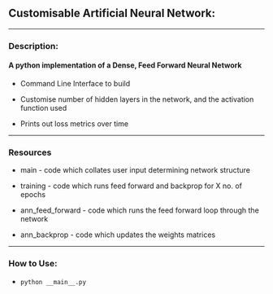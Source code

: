 ## Customisable Artificial Neural Network:
---
### Description:
#### A python implementation of a Dense, Feed Forward Neural Network

* Command Line Interface to build

* Customise number of hidden layers in the network, and the activation function used

* Prints out loss metrics over time

---
### Resources

* main - code which collates user input determining network structure

* training - code which runs feed forward and backprop for X no. of epochs

* ann_feed_forward - code which runs the feed forward loop through the network

* ann_backprop - code which updates the weights matrices


---
### How to Use:

* `python __main__.py`
